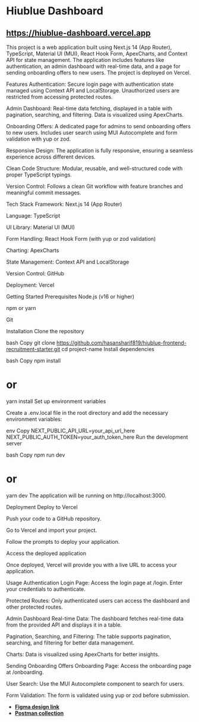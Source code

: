# Hiublue Dashboard
## https://hiublue-dashboard.vercel.app

This project is a web application built using Next.js 14 (App Router), TypeScript, Material UI (MUI), React Hook Form, ApexCharts, and Context API for state management. The application includes features like authentication, an admin dashboard with real-time data, and a page for sending onboarding offers to new users. The project is deployed on Vercel.

Features
Authentication: Secure login page with authentication state managed using Context API and LocalStorage. Unauthorized users are restricted from accessing protected routes.

Admin Dashboard: Real-time data fetching, displayed in a table with pagination, searching, and filtering. Data is visualized using ApexCharts.

Onboarding Offers: A dedicated page for admins to send onboarding offers to new users. Includes user search using MUI Autocomplete and form validation with yup or zod.

Responsive Design: The application is fully responsive, ensuring a seamless experience across different devices.

Clean Code Structure: Modular, reusable, and well-structured code with proper TypeScript typings.

Version Control: Follows a clean Git workflow with feature branches and meaningful commit messages.

Tech Stack
Framework: Next.js 14 (App Router)

Language: TypeScript

UI Library: Material UI (MUI)

Form Handling: React Hook Form (with yup or zod validation)

Charting: ApexCharts

State Management: Context API and LocalStorage

Version Control: GitHub

Deployment: Vercel

Getting Started
Prerequisites
Node.js (v16 or higher)

npm or yarn

Git

Installation
Clone the repository

bash
Copy
git clone https://github.com/hasansharif819/hiublue-frontend-recruitment-starter.git
cd project-name
Install dependencies

bash
Copy
npm install
# or
yarn install
Set up environment variables

Create a .env.local file in the root directory and add the necessary environment variables:

env
Copy
NEXT_PUBLIC_API_URL=your_api_url_here
NEXT_PUBLIC_AUTH_TOKEN=your_auth_token_here
Run the development server

bash
Copy
npm run dev
# or
yarn dev
The application will be running on http://localhost:3000.

Deployment
Deploy to Vercel

Push your code to a GitHub repository.

Go to Vercel and import your project.

Follow the prompts to deploy your application.

Access the deployed application

Once deployed, Vercel will provide you with a live URL to access your application.

Usage
Authentication
Login Page: Access the login page at /login. Enter your credentials to authenticate.

Protected Routes: Only authenticated users can access the dashboard and other protected routes.

Admin Dashboard
Real-time Data: The dashboard fetches real-time data from the provided API and displays it in a table.

Pagination, Searching, and Filtering: The table supports pagination, searching, and filtering for better data management.

Charts: Data is visualized using ApexCharts for better insights.

Sending Onboarding Offers
Onboarding Page: Access the onboarding page at /onboarding.

User Search: Use the MUI Autocomplete component to search for users.

Form Validation: The form is validated using yup or zod before submission.

- [**Figma design link**](https://www.figma.com/design/p4aO5zxiLUkws5DDTTWP92/Untitled?node-id=0-1&t=oePPLG5LIUguMtQy-1)
- [**Postman collection**](https://documenter.getpostman.com/view/8605001/2sAYXFiHWQ)
